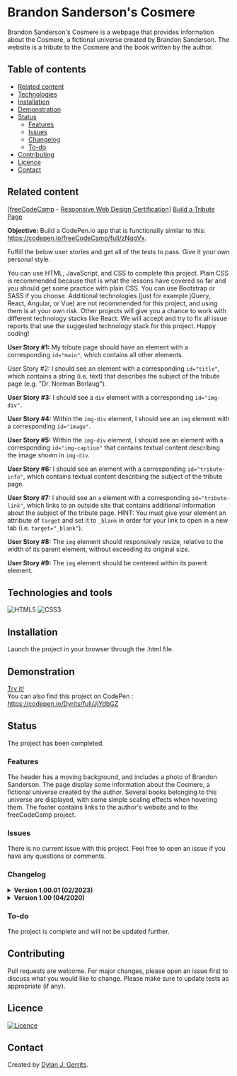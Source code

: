 # Brandon Sanderson's Cosmere
Brandon Sanderson's Cosmere is a webpage that provides information about the Cosmere, a fictional universe created by Brandon Sanderson. The website is a tribute to the Cosmere and the book written by the author.

## Table of contents
- [Related content](#related-content)
- [Technologies](#technologies-and-tools)
- [Installation](#installation)
- [Demonstration](#demonstration)
- [Status](#status)
    - [Features](#features)
    - [Issues](#issues)
    - [Changelog](#changelog)
    - [To-do](#to-do)
- [Contributing](#contributing)
- [Licence](#licence)
- [Contact](#contact)

## Related content
[[freeCodeCamp](https://www.freecodecamp.org/) - [Responsive Web Design Certification](https://www.freecodecamp.org/learn/responsive-web-design/)] [Build a Tribute Page](https://www.freecodecamp.org/learn/responsive-web-design/responsive-web-design-projects/build-a-tribute-page)

**Objective:** Build a CodePen.io app that is functionally similar to this: https://codepen.io/freeCodeCamp/full/zNqgVx.

Fulfill the below user stories and get all of the tests to pass. Give it your own personal style.

You can use HTML, JavaScript, and CSS to complete this project. Plain CSS is recommended because that is what the lessons have covered so far and you should get some practice with plain CSS. You can use Bootstrap or SASS if you choose. Additional technologies (just for example jQuery, React, Angular, or Vue) are not recommended for this project, and using them is at your own risk. Other projects will give you a chance to work with different technology stacks like React. We will accept and try to fix all issue reports that use the suggested technology stack for this project. Happy coding!

**User Story #1:** My tribute page should have an element with a corresponding `id="main"`, which contains all other elements.

User Story #2: I should see an element with a corresponding `id="title"`, which contains a string (i.e. text) that describes the subject of the tribute page (e.g. "Dr. Norman Borlaug").

**User Story #3:** I should see a `div` element with a corresponding `id="img-div"`.

**User Story #4:** Within the `img-div` element, I should see an `img` element with a corresponding `id="image"`.

**User Story #5:** Within the `img-div` element, I should see an element with a corresponding `id="img-caption"` that contains textual content describing the image shown in `img-div`.

**User Story #6:** I should see an element with a corresponding `id="tribute-info"`, which contains textual content describing the subject of the tribute page.

**User Story #7:** I should see an `a` element with a corresponding `id="tribute-link"`, which links to an outside site that contains additional information about the subject of the tribute page. HINT: You must give your element an attribute of `target` and set it to `_blank` in order for your link to open in a new tab (i.e. `target="_blank"`).

**User Story #8:** The `img` element should responsively resize, relative to the width of its parent element, without exceeding its original size.

**User Story #9:** The `img` element should be centered within its parent element.

## Technologies and tools
![HTML5](https://img.shields.io/badge/html5-%23E34F26.svg?style=for-the-badge&logo=html5&logoColor=white)
![CSS3](https://img.shields.io/badge/css3-%231572B6.svg?style=for-the-badge&logo=css3&logoColor=white)

## Installation
Launch the project in your browser through the .html file.

## Demonstration
[Try it!](https://dyrits.github.io/BS-COSMERE/)  
You can also find this project on CodePen : https://codepen.io/Dyrits/full/JjYdbGZ

## Status
The project has been completed.

### Features
The header has a moving background, and includes a photo of Brandon Sanderson. The page display some information about the Cosmere, a fictional universe created by the author. Several books belonging to this universe are displayed, with some simple scaling effects when hovering them. The footer contains links to the author's website and to the freeCodeCamp project.

### Issues
There is no current issue with this project.
Feel free to open an issue if you have any questions or comments.

### Changelog
<details markdown="block">
<summary><strong>Version 1.00.01 (02/2023)</strong></summary>
The README has been updated.
</details>
<details markdown="block">
<summary><strong>Version 1.00 (04/2020)</strong></summary>
The first version of the project has been released.
</details>

### To-do
The project is complete and will not be updated further.

## Contributing
Pull requests are welcome. For major changes, please open an issue first to discuss what you would like to change.
Please make sure to update tests as appropriate (if any).

## Licence
[![Licence](https://img.shields.io/github/license/Ileriayo/markdown-badges?style=for-the-badge)](./LICENSE)

## Contact
Created by [Dylan J. Gerrits](https://github.com/Dyrits).
